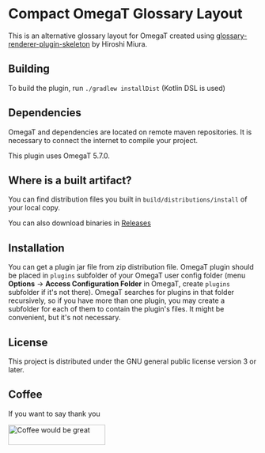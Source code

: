 # Compact OmegaT Glossary Layout 

This is an alternative glossary layout for OmegaT created using 
[glossary-renderer-plugin-skeleton](https://github.com/omegat-org/glossary-renderer-plugin-skeleton) by Hiroshi Miura. 


## Building

To build the plugin, run `./gradlew installDist` (Kotlin DSL is used)

## Dependencies

OmegaT and dependencies are located on remote maven repositories.
It is necessary to connect the internet to compile your project.

This plugin uses OmegaT 5.7.0.

## Where is a built artifact?

You can find distribution files you built in `build/distributions/install` of your local copy.

You can also download binaries in [Releases](https://github.com/kosivantsov/omegat-plugin-glossay-compact/releases)


## Installation

You can get a plugin jar file from zip distribution file.
OmegaT plugin should be placed in `plugins` subfolder of your OmegaT user config folder (menu **Options** → **Access Configuration Folder** in OmegaT, create `plugins` subfolder if it's not there).
OmegaT searches for plugins in that folder recursively, so if you have more than one plugin, you may create a subfolder for each of them to contain the plugin's files. It might be convenient, but it's not necessary.

## License

This project is distributed under the GNU general public license version 3 or later.

## Coffee

If you want to say thank you

<a href="https://www.buymeacoffee.com/verdakafo" target="_blank"><img src="https://cdn.buymeacoffee.com/buttons/default-green.png" alt="Coffee would be great" height="41" width="196"></a>
